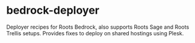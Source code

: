 # bedrock-deployer
Deployer recipes for Roots Bedrock, also supports Roots Sage and Roots Trellis setups. Provides fixes to deploy on shared hostings using Plesk.
